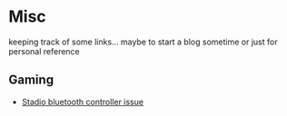 # Misc

keeping track of some links... maybe to start a blog sometime or just for personal reference


## Gaming

- [Stadio bluetooth controller issue](https://www.reddit.com/r/Stadia/comments/10eq6sc/now_that_bluetooth_mode_is_available_anyone_has/ )

